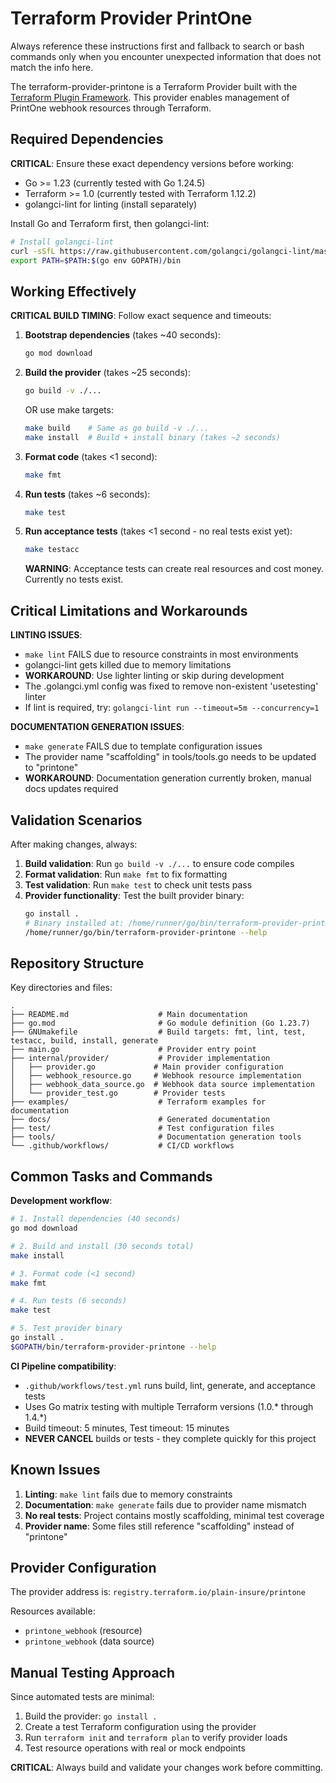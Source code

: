 # Terraform Provider PrintOne

Always reference these instructions first and fallback to search or bash commands only when you encounter unexpected information that does not match the info here.

The terraform-provider-printone is a Terraform Provider built with the [Terraform Plugin Framework](https://github.com/hashicorp/terraform-plugin-framework). This provider enables management of PrintOne webhook resources through Terraform.

## Required Dependencies

**CRITICAL**: Ensure these exact dependency versions before working:
- Go >= 1.23 (currently tested with Go 1.24.5)
- Terraform >= 1.0 (currently tested with Terraform 1.12.2)
- golangci-lint for linting (install separately)

Install Go and Terraform first, then golangci-lint:
```bash
# Install golangci-lint
curl -sSfL https://raw.githubusercontent.com/golangci/golangci-lint/master/install.sh | sh -s -- -b $(go env GOPATH)/bin v1.62.2
export PATH=$PATH:$(go env GOPATH)/bin
```

## Working Effectively

**CRITICAL BUILD TIMING**: Follow exact sequence and timeouts:

1. **Bootstrap dependencies** (takes ~40 seconds):
   ```bash
   go mod download
   ```

2. **Build the provider** (takes ~25 seconds):
   ```bash
   go build -v ./...
   ```
   OR use make targets:
   ```bash
   make build    # Same as go build -v ./...
   make install  # Build + install binary (takes ~2 seconds)
   ```

3. **Format code** (takes <1 second):
   ```bash
   make fmt
   ```

4. **Run tests** (takes ~6 seconds):
   ```bash
   make test
   ```

5. **Run acceptance tests** (takes <1 second - no real tests exist yet):
   ```bash
   make testacc
   ```
   **WARNING**: Acceptance tests can create real resources and cost money. Currently no tests exist.

## Critical Limitations and Workarounds

**LINTING ISSUES**: 
- `make lint` FAILS due to resource constraints in most environments
- golangci-lint gets killed due to memory limitations
- **WORKAROUND**: Use lighter linting or skip during development
- The .golangci.yml config was fixed to remove non-existent 'usetesting' linter
- If lint is required, try: `golangci-lint run --timeout=5m --concurrency=1`

**DOCUMENTATION GENERATION ISSUES**:
- `make generate` FAILS due to template configuration issues
- The provider name "scaffolding" in tools/tools.go needs to be updated to "printone"
- **WORKAROUND**: Documentation generation currently broken, manual docs updates required

## Validation Scenarios

After making changes, always:

1. **Build validation**: Run `go build -v ./...` to ensure code compiles
2. **Format validation**: Run `make fmt` to fix formatting
3. **Test validation**: Run `make test` to check unit tests pass
4. **Provider functionality**: Test the built provider binary:
   ```bash
   go install .
   # Binary installed at: /home/runner/go/bin/terraform-provider-printone
   /home/runner/go/bin/terraform-provider-printone --help
   ```

## Repository Structure

Key directories and files:
```
.
├── README.md                    # Main documentation
├── go.mod                       # Go module definition (Go 1.23.7)
├── GNUmakefile                  # Build targets: fmt, lint, test, testacc, build, install, generate
├── main.go                      # Provider entry point
├── internal/provider/           # Provider implementation
│   ├── provider.go             # Main provider configuration
│   ├── webhook_resource.go     # Webhook resource implementation
│   ├── webhook_data_source.go  # Webhook data source implementation
│   └── provider_test.go        # Provider tests
├── examples/                    # Terraform examples for documentation
├── docs/                        # Generated documentation
├── test/                        # Test configuration files
├── tools/                       # Documentation generation tools
└── .github/workflows/           # CI/CD workflows
```

## Common Tasks and Commands

**Development workflow**:
```bash
# 1. Install dependencies (40 seconds)
go mod download

# 2. Build and install (30 seconds total)
make install

# 3. Format code (<1 second)
make fmt

# 4. Run tests (6 seconds)
make test

# 5. Test provider binary
go install .
$GOPATH/bin/terraform-provider-printone --help
```

**CI Pipeline compatibility**:
- `.github/workflows/test.yml` runs build, lint, generate, and acceptance tests
- Uses Go matrix testing with multiple Terraform versions (1.0.* through 1.4.*)
- Build timeout: 5 minutes, Test timeout: 15 minutes
- **NEVER CANCEL** builds or tests - they complete quickly for this project

## Known Issues

1. **Linting**: `make lint` fails due to memory constraints
2. **Documentation**: `make generate` fails due to provider name mismatch
3. **No real tests**: Project contains mostly scaffolding, minimal test coverage
4. **Provider name**: Some files still reference "scaffolding" instead of "printone"

## Provider Configuration

The provider address is: `registry.terraform.io/plain-insure/printone`

Resources available:
- `printone_webhook` (resource)
- `printone_webhook` (data source)

## Manual Testing Approach

Since automated tests are minimal:
1. Build the provider: `go install .`
2. Create a test Terraform configuration using the provider
3. Run `terraform init` and `terraform plan` to verify provider loads
4. Test resource operations with real or mock endpoints

**CRITICAL**: Always build and validate your changes work before committing.